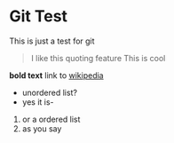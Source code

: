 # Git Test
This is just a test for git
> I like this quoting feature
> This is cool
<!-- comment baby!! -->
**bold text**
link to [wikipedia](https://www.wikipedia.org/)
- unordered list?
- yes it is-
1. or a ordered list
2. as you say
